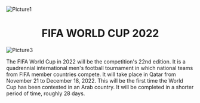 ![Picture1](https://user-images.githubusercontent.com/97960335/193211599-8d2013fc-f1d0-4df8-91d7-8a2e849539a7.png)<h1 align="center"> FIFA WORLD CUP 2022 </h1>
![Picture3](https://user-images.githubusercontent.com/97960335/193211741-b13d76ce-b11a-4f52-9847-e4627398418d.png)

The FIFA World Cup in 2022 will be the competition's 22nd edition. It is a quadrennial international men's football tournament in which national teams from FIFA member countries compete. It will take place in Qatar from November 21 to December 18, 2022. This will be the first time the World Cup has been contested in an Arab country. It will be completed in a shorter period of time, roughly 28 days.
